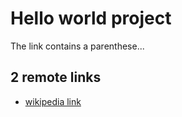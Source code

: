 # Hello world project

The link contains a parenthese...

## 2 remote links

- [wikipedia link](https://en.wikipedia.org/wiki/Container_(virtualization))
